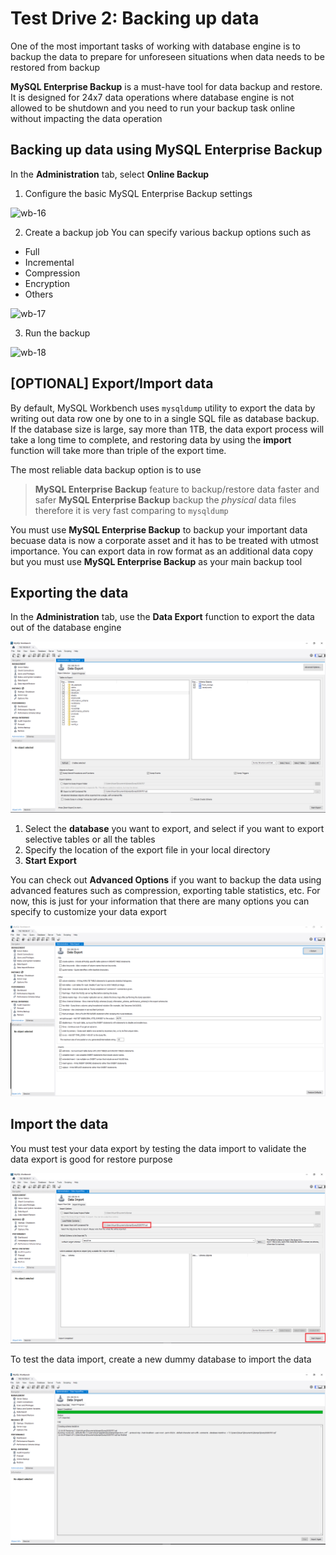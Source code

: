 # Test Drive 2: Backing up data

One of the most important tasks of working with database engine is to backup the data to prepare for unforeseen situations when data needs to be restored from backup

**MySQL Enterprise Backup** is a must-have tool for data backup and restore. It is designed for 24x7 data operations where database engine is not allowed to be shutdown and you need to run your backup task online without impacting the data operation

## Backing up data using MySQL Enterprise Backup

In the **Administration** tab, select **Online Backup**

1. Configure the basic MySQL Enterprise Backup settings

![wb-16](img/wb-16.png)

2. Create a backup job
You can specify various backup options such as 
* Full
* Incremental
 * Compression
 * Encryption
 * Others

![wb-17](img/wb-17.png)

3. Run the backup

![wb-18](img/wb-18.png)


## [OPTIONAL] Export/Import data

By default, MySQL Workbench uses ``mysqldump`` utility to export the data by writing out data row one by one to in a single SQL file as database backup. If the database size is large, say more than 1TB, the data export process will take a long time to complete, and restoring data by using the **import** function will take more than triple of the export time. 

The most reliable data backup option is to use 
> **MySQL Enterprise Backup** feature to backup/restore data faster and safer
> **MySQL Enterprise Backup** backup the _physical_ data files therefore it is very fast comparing to ``mysqldump``

You must use **MySQL Enterprise Backup** to backup your important data becuase data is now a corporate asset and it has to be treated with utmost importance. You can export data in row format as an additional data copy but you must use **MySQL Enterprise Backup** as your main backup tool

## Exporting the data

In the **Administration** tab, use the **Data Export** function to export the data out of the database engine

![wb](img/wb-5.png)

1. Select the **database** you want to export, and select if you want to export selective tables or all the tables
2. Specify the location of the export file in your local directory
3. **Start Export**

You can check out **Advanced Options** if you want to backup the data using advanced features such as compression, exporting table statistics, etc. For now, this is just for your information that there are many options you can specify to customize your data export

![wb-6](img/wb-6.png)

## Import the data

You must test your data export by testing the data import to validate the data export is good for restore purpose

![wb-12](img/wb-12.png)

To test the data import, create a new dummy database to import the data

![wb-7](img/wb-7.png)

